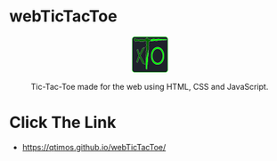 # webTicTacToe

<div align="center">
    <img src="./assets/iconProject.png" alt="Tic-Tac-Toe" width="65">
</div>


<p align="center">
    Tic-Tac-Toe made for the web using HTML, CSS and JavaScript.
</p>


# Click The Link
   * https://qtimos.github.io/webTicTacToe/
